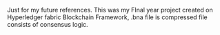 Just for my future references.
This was my FInal year project created on Hyperledger fabric Blockchain Framework,
  .bna file is compressed file consists of consensus logic.
